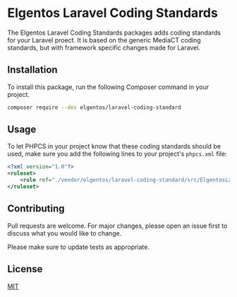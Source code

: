 # Elgentos Laravel Coding Standards

The Elgentos Laravel Coding Standards packages adds coding standards for your
Laravel proect. It is based on the generic MediaCT coding standards, but with
framework specific changes made for Laravel.

## Installation

To install this package, run the following Composer command in your project.

```bash
composer require --dev elgentos/laravel-coding-standard
```

## Usage

To let PHPCS in your project know that these coding standards should be used,
make sure you add the following lines to your project's `phpcs.xml` file:

```xml
<?xml version="1.0"?>
<ruleset>
    <rule ref="./vendor/elgentos/laravel-coding-standard/src/ElgentosLaravel"/>
</ruleset>
```

## Contributing
Pull requests are welcome. For major changes, please open an issue first to 
discuss what you would like to change.

Please make sure to update tests as appropriate.

## License
[MIT](https://choosealicense.com/licenses/mit/)
